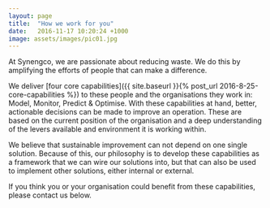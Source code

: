 ```yaml
---
layout: page
title:  "How we work for you"
date:   2016-11-17 10:20:24 +1000
image: assets/images/pic01.jpg
---
```


At Synengco, we are passionate about reducing waste. We do this by amplifying
the efforts of people that can make a difference.

We deliver [four core capabilities]({{ site.baseurl }}{% post_url 2016-8-25-core-capabilities %})
to these people and the organisations they work in: Model, Monitor, Predict &
Optimise. With these capabilities at hand, better, actionable decisions can be
made to improve an operation. These are based on the current position of the
organisation and a deep understanding of the levers available and environment it
is working within.

We believe that sustainable improvement can not depend on one single solution.
Because of this, our philosophy is to develop these capabilities as a framework
that we can wire our solutions into, but that can also be used to implement
other solutions, either internal or external.

If you think you or your organisation could benefit from these capabilities,
please contact us below.
